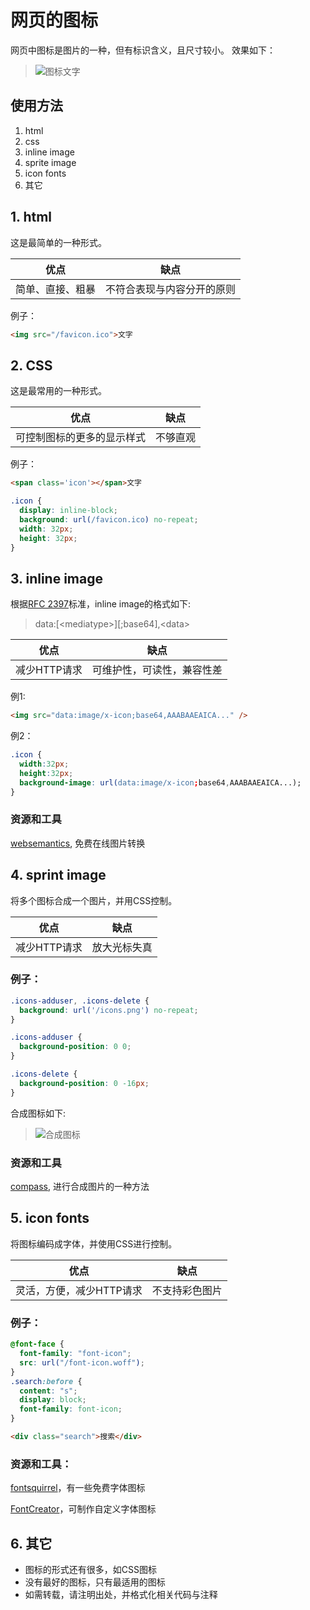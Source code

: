 网页的图标
==========
网页中图标是图片的一种，但有标识含义，且尺寸较小。
效果如下：

> ![图标](/favicon.ico "替代文字")文字

## 使用方法
1. html
2. css
3. inline image
4. sprite image
5. icon fonts
6. 其它

## 1. html
这是最简单的一种形式。

优点|缺点
----|----
简单、直接、粗暴|不符合表现与内容分开的原则

例子：

```html
<img src="/favicon.ico">文字
```

## 2. CSS
这是最常用的一种形式。

优点|缺点
----|----
可控制图标的更多的显示样式|不够直观

例子：

```html
<span class='icon'></span>文字
```

```css
.icon {
  display: inline-block;
  background: url(/favicon.ico) no-repeat;
  width: 32px;
  height: 32px;
}
```

## 3. inline image
根据[RFC 2397](http://tools.ietf.org/html/rfc2397)标准，inline image的格式如下:
> data:\[\<mediatype\>\]\[;base64\],\<data\>

优点|缺点
----|----
减少HTTP请求|可维护性，可读性，兼容性差

例1:

```html
<img src="data:image/x-icon;base64,AAABAAEAICA..." />
```

例2：

```css
.icon {
  width:32px;
  height:32px;
  background-image: url(data:image/x-icon;base64,AAABAAEAICA...);
}
```

### 资源和工具

[websemantics](http://websemantics.co.uk/online_tools/image_to_data_uri_convertor/), 免费在线图片转换

## 4. sprint image
将多个图标合成一个图片，并用CSS控制。

优点|缺点
----|----
减少HTTP请求|放大光标失真

### 例子：

```css
.icons-adduser, .icons-delete {
  background: url('/icons.png') no-repeat;
}

.icons-adduser {
  background-position: 0 0;
}

.icons-delete {
  background-position: 0 -16px;
}
```

合成图标如下:
> ![合成图标](/icons.png "合成图标")

### 资源和工具

[compass](http://compass-style.org/help/tutorials/spriting/), 进行合成图片的一种方法

## 5. icon fonts
将图标编码成字体，并使用CSS进行控制。

优点|缺点
----|----
灵活，方便，减少HTTP请求|不支持彩色图片

### 例子：

```css
@font-face {
  font-family: "font-icon";
  src: url("/font-icon.woff");
}
.search:before {
  content: "s";
  display: block;
  font-family: font-icon;
}
```

```html
<div class="search">搜索</div>
```

### 资源和工具：

[fontsquirrel](http://www.fontsquirrel.com/)，有一些免费字体图标

[FontCreator](http://www.high-logic.com/)，可制作自定义字体图标

## 6. 其它

+ 图标的形式还有很多，如CSS图标
+ 没有最好的图标，只有最适用的图标
+ 如需转载，请注明出处，并格式化相关代码与注释

